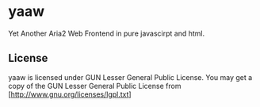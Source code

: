 yaaw
====

Yet Another Aria2 Web Frontend in pure javascirpt and html.

License
-------
yaaw is licensed under GUN Lesser General Public License.
You may get a copy of the GUN Lesser General Public License from [http://www.gnu.org/licenses/lgpl.txt]
